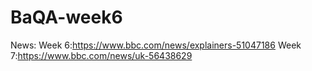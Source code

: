 # BaQA-week6

News:
Week 6:https://www.bbc.com/news/explainers-51047186
Week 7:https://www.bbc.com/news/uk-56438629
